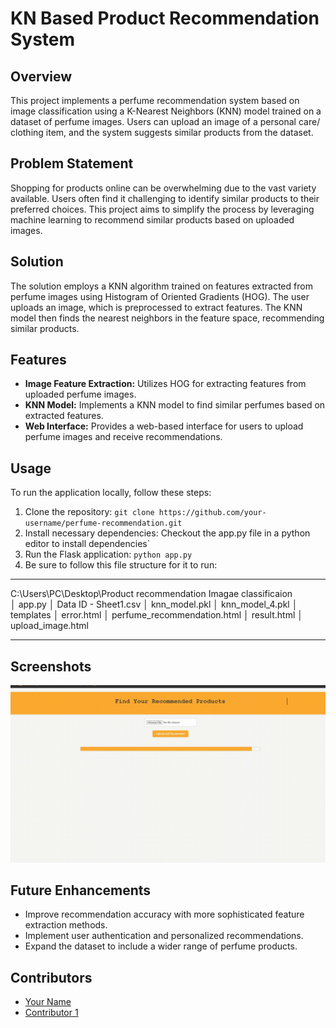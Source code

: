# KN Based Product Recommendation System

## Overview
This project implements a perfume recommendation system based on image classification using a K-Nearest Neighbors (KNN) model trained on a dataset of perfume images. Users can upload an image of a personal care/ clothing item, and the system suggests similar products from the dataset.

## Problem Statement
Shopping for products online can be overwhelming due to the vast variety available. Users often find it challenging to identify similar products to their preferred choices. This project aims to simplify the process by leveraging machine learning to recommend similar products based on uploaded images.

## Solution
The solution employs a KNN algorithm trained on features extracted from perfume images using Histogram of Oriented Gradients (HOG). The user uploads an image, which is preprocessed to extract features. The KNN model then finds the nearest neighbors in the feature space, recommending similar products.

## Features
- **Image Feature Extraction:** Utilizes HOG for extracting features from uploaded perfume images.
- **KNN Model:** Implements a KNN model to find similar perfumes based on extracted features.
- **Web Interface:** Provides a web-based interface for users to upload perfume images and receive recommendations.

## Usage
To run the application locally, follow these steps:
1. Clone the repository: `git clone https://github.com/your-username/perfume-recommendation.git`
2. Install necessary dependencies: Checkout the app.py file in a python editor to install dependencies`
3. Run the Flask application: `python app.py`
4. Be sure to follow this file structure for it to run:
****************************************************************
C:\Users\PC\Desktop\Product recommendation Imagae classificaion\
│   app.py
│   Data ID - Sheet1.csv
│   knn_model.pkl
│   knn_model_4.pkl
│   templates
│           error.html
│           perfume_recommendation.html
│           result.html
│           upload_image.html

****************************************************************


## Screenshots
![Working of the web hosted flask Application](working.gif)

## Future Enhancements
- Improve recommendation accuracy with more sophisticated feature extraction methods.
- Implement user authentication and personalized recommendations.
- Expand the dataset to include a wider range of perfume products.

## Contributors
- [Your Name](https://github.com/your-username)
- [Contributor 1](https://github.com/contributor1)
